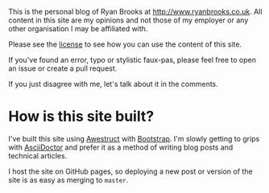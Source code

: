 This is the personal blog of Ryan Brooks at http://www.ryanbrooks.co.uk. All content in this site are my opinions and not those of my employer or any other organisation I may be affiliated with.

Please see the [license](LICENSE.md) to see how you can use the content of this site.

If you've found an error, typo or stylistic faux-pas, please feel free to open an issue or create a pull request. 

If you just disagree with me, let's talk about it in the comments.

# How is this site built?

I've built this site using [Awestruct](http://awestruct.org) with [Bootstrap](http://getbootstrap.com/). I'm slowly getting to grips with [AsciiDoctor](http://asciidoctor.org/) and prefer it as a method of writing blog posts and technical articles.

I host the site on GitHub pages, so deploying a new post or version of the site is as easy as merging to `master`. 